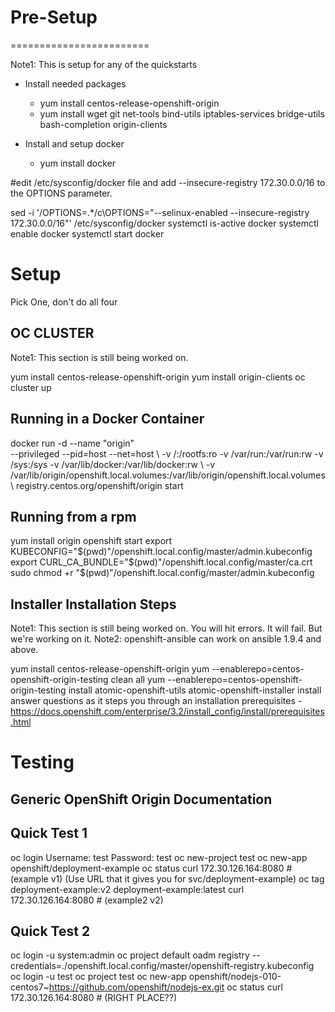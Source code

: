 # Pre-Setup
========================

Note1: This is setup for any of the quickstarts

- Install needed packages
  - yum install centos-release-openshift-origin
  - yum install wget git net-tools bind-utils iptables-services bridge-utils bash-completion origin-clients 

- Install and setup docker
  - yum install docker

#edit /etc/sysconfig/docker file and add --insecure-registry 172.30.0.0/16 to the OPTIONS parameter.

  sed -i '/OPTIONS=.*/c\OPTIONS="--selinux-enabled --insecure-registry 172.30.0.0/16"' /etc/sysconfig/docker
  systemctl is-active docker
  systemctl enable docker
  systemctl start docker


# Setup

Pick One, don't do all four


OC CLUSTER
----

Note1: This section is still being worked on.

yum install centos-release-openshift-origin
yum install origin-clients
oc cluster up


Running in a Docker Container
----

docker run -d --name "origin" \
--privileged --pid=host --net=host \ -v /:/rootfs:ro -v /var/run:/var/run:rw -v /sys:/sys -v /var/lib/docker:/var/lib/docker:rw \ -v /var/lib/origin/openshift.local.volumes:/var/lib/origin/openshift.local.volumes \ registry.centos.org/openshift/origin start


Running from a rpm
----

yum install origin
openshift start
export KUBECONFIG="$(pwd)"/openshift.local.config/master/admin.kubeconfig
export CURL_CA_BUNDLE="$(pwd)"/openshift.local.config/master/ca.crt
sudo chmod +r "$(pwd)"/openshift.local.config/master/admin.kubeconfig


Installer Installation Steps
----
Note1: This section is still being worked on. You will hit errors. It will fail. But we're working on it.
Note2: openshift-ansible can work on ansible 1.9.4 and above.

yum install centos-release-openshift-origin
yum --enablerepo=centos-openshift-origin-testing clean all
yum --enablerepo=centos-openshift-origin-testing install atomic-openshift-utils
atomic-openshift-installer install
answer questions as it steps you through an installation
prerequisites - https://docs.openshift.com/enterprise/3.2/install_config/install/prerequisites.html


# Testing

Generic OpenShift Origin Documentation
----

Quick Test 1
----

oc login
Username: test
Password: test
oc new-project test
oc new-app openshift/deployment-example
oc status
curl 172.30.126.164:8080 # (example v1) (Use URL that it gives you for svc/deployment-example)
oc tag deployment-example:v2 deployment-example:latest
curl 172.30.126.164:8080 # (example2 v2)

Quick Test 2
----
oc login -u system:admin
oc project default
oadm registry --credentials=./openshift.local.config/master/openshift-registry.kubeconfig
oc login -u test
oc project test
oc new-app openshift/nodejs-010-centos7~https://github.com/openshift/nodejs-ex.git
oc status
curl 172.30.126.164:8080 # (RIGHT PLACE??)
